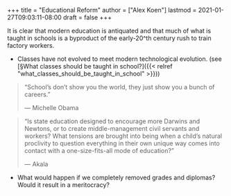 +++
title = "Educational Reform"
author = ["Alex Koen"]
lastmod = 2021-01-27T09:03:11-08:00
draft = false
+++

It is clear that modern education is antiquated and that much of what is taught in schools is a byproduct of the early-20^th century rush to train factory workers.

-   Classes have not evolved to meet modern technological evolution. (see [§What classes should be taught in school?]({{< relref "what_classes_should_be_taught_in_school" >}}))

> “School’s don’t show you the world, they just show you a bunch of careers.”
>
> — Michelle Obama

<!--quoteend-->

> “Is state education designed to encourage more Darwins and Newtons, or to create middle-management civil servants and workers? What tensions are brought into being when a child’s natural proclivity to question everything in their own unique way comes into contact with a one-size-fits-all mode of education?”
>
> — Akala

-   What would happen if we completely removed grades and diplomas? Would it result in a meritocracy?
